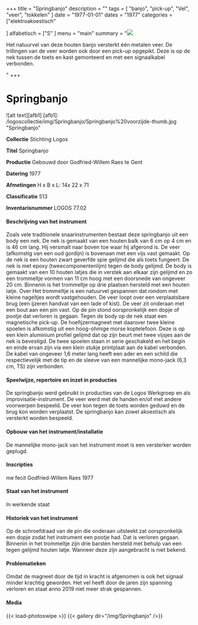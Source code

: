 +++
title = "Springbanjo"
description = ""
tags = [ "banjo", "pick-up", "Vel", "veer", "tokkelen"
]
date = "1977-01-01"
dates = "1977"
categories = ["elektroakoestisch"

]
alfabetisch = ["S"
]
menu = "main"
summary = "<a href='/logoscollectie/1977/springbanjo'><img src='/logoscollectie/img/Springbanjo/Springbanjo%20voorzijde-thumb.jpg'></a><p>Het natuurvel van deze houten banjo versterkt één metalen veer. De trillingen van de veer worden ook door een pick-up opgepikt. Deze is op de nek tussen de toets en kast gemonteerd en met een signaalkabel verbonden. </p>"
+++

# Springbanjo

![alt text][afb1]
[afb1]: /logoscollectie/img/Springbanjo/Springbanjo%20voorzijde-thumb.jpg "Springbanjo"

**Collectie** 
Stichting Logos

**Titel**
Springbanjo

**Productie**
Gebouwd door Godfried-Willem Raes te Gent

**Datering**
1977

**Afmetingen**
H x B x L: 14x 22 x 71

**Classificatie**
513

**Inventarisnummer**
LOGOS 77.02

#### Beschrijving van het instrument
Zoals vele traditionele snaarinstrumenten bestaat deze springbanjo uit een body een nek. De nek is gemaakt van een houten balk van 6 cm op 4 cm en is 46 cm lang. Hij versmalt naar boven toe waar hij afgerond is. De veer (afkomstig van een oud gordijn) is bovenaan met een vijs vast gemaakt. Op de nek is een houten zwart geverfde spie gelijmd die als toets fungeert. De nek is met epoxy (tweecomponentenlijm) tegen de body gelijmd. De body is gemaakt van een 10 houten latjes die in verstek aan elkaar zijn gelijmd en zo een trommeltje vormen van 11 cm hoog met een doorsnede van ongeveer 20 cm. Binnenin is het trommeltje op drie plaatsen hersteld met een houten latje. Over Het trommeltje is een natuurvel gespannen dat rondom met kleine nageltjes wordt vastgehouden. De veer loopt over een verplaatsbare brug (een ijzeren handvat van een lade of kist). De veer zit onderaan met een bout aan een pin vast. Op de pin stond oorspronkelijk een dopje of pootje dat verloren is gegaan. Tegen de body op de nek staat een magnetische pick-up. De hoefijzermagneet met daarover twee kleine spoelen is afkomstig uit een hoog-ohmige morse koptelefoon. Deze is op een klein aluminium profiel gelijmd dat op zijn beurt met twee vijsjes aan de nek is bevestigd. De twee spoelen staan in serie geschakeld en het begin en einde ervan zijn via een klein stukje printplaat aan de kabel verbonden. De kabel van ongeveer 1,6 meter lang heeft een ader en een schild die respectievelijk met de tip en de sleeve van een mannelijke mono-jack (6,3 cm, TS) zijn verbonden.    

#### Speelwijze, repertoire en inzet in producties
De springbanjo werd gebruikt in producties van de Logos Werkgroep en als improvisatie-instrument. De veer werd met de handen en/of met andere voorwerpen bespeeld. De veer kon tegen de toets worden geduwd en de brug kon worden verplaatst. De springbanjo kan zowel akoestisch als versterkt worden bespeeld. 

#### Opbouw van het instrument/installatie
De mannelijke mono-jack van het instrument moet is een versterker worden geplugd. 

#### Inscripties
me fecit Godfried-Willem Raes 1977

#### Staat van het instrument
In werkende staat

#### Historiek van het instrument
Op de schroefdraad van de pin die onderaan uitsteekt zat oorspronkelijk een dopje zodat het instrument een pootje had. Dat is verloren gegaan. Binnenin in het trommeltje zijn drie barsten hersteld met behulp van een tegen gelijmd houten latje. Wanneer deze zijn aangebracht is niet bekend.

#### Problematieken
Omdat de magneet door de tijd in kracht is afgenomen is ook het signaal minder krachtig geworden. Het vel heeft door de jaren zijn spanning verloren en staat anno 2019 niet meer strak gespannen.

#### Media
{{< load-photoswipe >}}
{{< gallery dir="/img/Springbanjo" />}}
